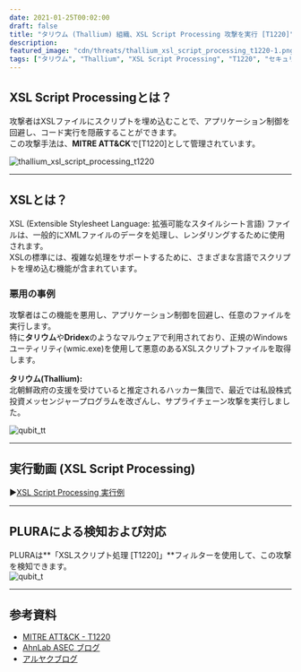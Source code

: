 ```yaml
---
date: 2021-01-25T00:02:00
draft: false
title: "タリウム (Thallium) 組織、XSL Script Processing 攻撃を実行 [T1220]"
description: 
featured_image: "cdn/threats/thallium_xsl_script_processing_t1220-1.png"
tags: ["タリウム", "Thallium", "XSL Script Processing", "T1220", "セキュリティ", "攻撃手法", "WMIC", "MITRE ATT&CK"]
---
```


## XSL Script Processingとは？

攻撃者はXSLファイルにスクリプトを埋め込むことで、アプリケーション制御を回避し、コード実行を隠蔽することができます。  
この攻撃手法は、**MITRE ATT&CK**で[T1220]として管理されています。

<!--more-->
![thallium_xsl_script_processing_t1220](https://blog.plura.io/cdn/threats/thallium_xsl_script_processing_t1220-1.png)

---

## XSLとは？

XSL (Extensible Stylesheet Language: 拡張可能なスタイルシート言語) ファイルは、一般的にXMLファイルのデータを処理し、レンダリングするために使用されます。  
XSLの標準には、複雑な処理をサポートするために、さまざまな言語でスクリプトを埋め込む機能が含まれています。

### 悪用の事例
攻撃者はこの機能を悪用し、アプリケーション制御を回避し、任意のファイルを実行します。  
特に**タリウム**や**Dridex**のようなマルウェアで利用されており、正規のWindowsユーティリティ(wmic.exe)を使用して悪意のあるXSLスクリプトファイルを取得します。

**タリウム(Thallium):**  
北朝鮮政府の支援を受けていると推定されるハッカー集団で、最近では私設株式投資メッセンジャープログラムを改ざんし、サプライチェーン攻撃を実行しました。

![qubit_tt](https://github.com/user-attachments/assets/f5653c30-9007-484b-88bf-3f1e3f55a87b)

---

## 実行動画 (XSL Script Processing)

▶️[XSL Script Processing 実行例](https://docs.plura.io/ko/video/demo/web/xsl)

---

## PLURAによる検知および対応

PLURAは**「XSLスクリプト処理 [T1220]」**フィルターを使用して、この攻撃を検知できます。  
![qubit_t](https://github.com/user-attachments/assets/950a7355-2735-4c39-97ec-8754075e39a4)

---

## 参考資料

- [MITRE ATT&CK - T1220](https://attack.mitre.org/techniques/T1220/)
- [AhnLab ASEC ブログ](https://asec.ahnlab.com/ko/1344/)
- [アルヤクブログ](https://blog.alyac.co.kr/3489/)
